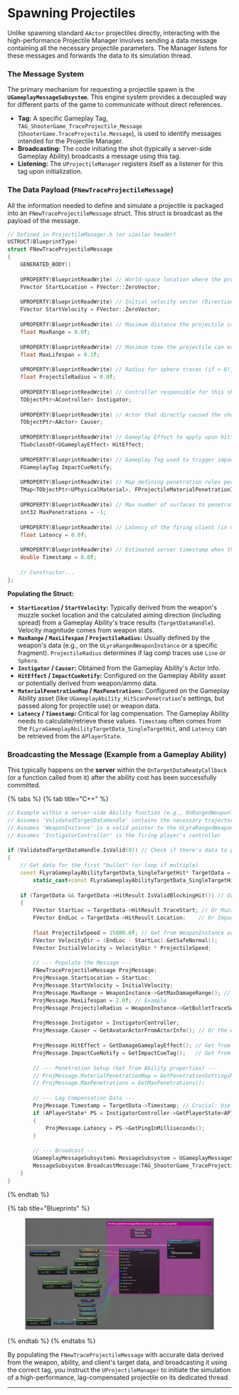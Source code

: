 # Spawning Projectiles

Unlike spawning standard `AActor` projectiles directly, interacting with the high-performance Projectile Manager involves sending a data message containing all the necessary projectile parameters. The Manager listens for these messages and forwards the data to its simulation thread.

### The Message System

The primary mechanism for requesting a projectile spawn is the **`UGameplayMessageSubsystem`**. This engine system provides a decoupled way for different parts of the game to communicate without direct references.

* **Tag:** A specific Gameplay Tag, `TAG_ShooterGame_TraceProjectile_Message` (`ShooterGame.TraceProjectile.Message`), is used to identify messages intended for the Projectile Manager.
* **Broadcasting:** The code initiating the shot (typically a server-side Gameplay Ability) broadcasts a message using this tag.
* **Listening:** The `UProjectileManager` registers itself as a listener for this tag upon initialization.

### The Data Payload (`FNewTraceProjectileMessage`)

All the information needed to define and simulate a projectile is packaged into an `FNewTraceProjectileMessage` struct. This struct is broadcast as the payload of the message.

```cpp
// Defined in ProjectileManager.h (or similar header)
USTRUCT(BlueprintType)
struct FNewTraceProjectileMessage
{
    GENERATED_BODY()

    UPROPERTY(BlueprintReadWrite) // World-space location where the projectile simulation begins.
    FVector StartLocation = FVector::ZeroVector;

    UPROPERTY(BlueprintReadWrite) // Initial velocity vector (Direction * Speed).
    FVector StartVelocity = FVector::ZeroVector;

    UPROPERTY(BlueprintReadWrite) // Maximum distance the projectile can travel (in cm).
    float MaxRange = 0.0f;

    UPROPERTY(BlueprintReadWrite) // Maximum time the projectile can exist (in seconds).
    float MaxLifespan = 0.1f;

    UPROPERTY(BlueprintReadWrite) // Radius for sphere traces (if > 0), 0 for line trace.
    float ProjectileRadius = 0.0f;

    UPROPERTY(BlueprintReadWrite) // Controller responsible for this shot.
    TObjectPtr<AController> Instigator;

    UPROPERTY(BlueprintReadWrite) // Actor that directly caused the shot (e.g., the Weapon actor).
    TObjectPtr<AActor> Causer;

    UPROPERTY(BlueprintReadWrite) // Gameplay Effect to apply upon hitting a valid target.
    TSubclassOf<UGameplayEffect> HitEffect;

    UPROPERTY(BlueprintReadWrite) // Gameplay Tag used to trigger impact cosmetic cues (particles, sounds).
    FGameplayTag ImpactCueNotify;

    UPROPERTY(BlueprintReadWrite) // Map defining penetration rules per Physical Material.
    TMap<TObjectPtr<UPhysicalMaterial>, FProjectileMaterialPenetrationInfo> MaterialPenetrationMap;

    UPROPERTY(BlueprintReadWrite) // Max number of surfaces to penetrate (-1 for infinite, 0 for none).
    int32 MaxPenetrations = -1;

    UPROPERTY(BlueprintReadWrite) // Latency of the firing client (in ms) at the time of the shot. Needed for lag comp.
    float Latency = 0.0f;

    UPROPERTY(BlueprintReadWrite) // Estimated server timestamp when the client fired. Needed for lag comp.
    double Timestamp = 0.0f;

    // Constructor...
};
```

**Populating the Struct:**

* **`StartLocation` / `StartVelocity`:** Typically derived from the weapon's muzzle socket location and the calculated aiming direction (including spread) from a Gameplay Ability's trace results (`TargetDataHandle`). Velocity magnitude comes from weapon stats.
* **`MaxRange` / `MaxLifespan` / `ProjectileRadius`:** Usually defined by the weapon's data (e.g., on the `ULyraRangedWeaponInstance` or a specific fragment). `ProjectileRadius` determines if lag comp traces use `Line` or `Sphere`.
* **`Instigator` / `Causer`:** Obtained from the Gameplay Ability's Actor Info.
* **`HitEffect` / `ImpactCueNotify`:** Configured on the Gameplay Ability asset or potentially derived from weapon/ammo data.
* **`MaterialPenetrationMap` / `MaxPenetrations`:** Configured on the Gameplay Ability asset (like `UGameplayAbility_HitScanPenetration`'s settings, but passed along for projectile use) or weapon data.
* **`Latency` / `Timestamp`:** Critical for lag compensation. The Gameplay Ability needs to calculate/retrieve these values. `Timestamp` often comes from the `FLyraGameplayAbilityTargetData_SingleTargetHit`, and `Latency` can be retrieved from the `APlayerState`.

### Broadcasting the Message (Example from a Gameplay Ability)

This typically happens on the **server** within the `OnTargetDataReadyCallback` (or a function called from it) after the ability cost has been successfully committed.

{% tabs %}
{% tab title="C++" %}
```cpp
// Example within a server-side Ability function (e.g., OnRangedWeaponTargetDataReady)
// Assumes 'ValidatedTargetDataHandle' contains the necessary trajectory info
// Assumes 'WeaponInstance' is a valid pointer to the ULyraRangedWeaponInstance
// Assumes 'InstigatorController' is the firing player's controller

if (ValidatedTargetDataHandle.IsValid(0)) // Check if there's data to process
{
    // Get data for the first "bullet" (or loop if multiple)
    const FLyraGameplayAbilityTargetData_SingleTargetHit* TargetData =
        static_cast<const FLyraGameplayAbilityTargetData_SingleTargetHit*>(ValidatedTargetDataHandle.Get(0));

    if (TargetData && TargetData->HitResult.IsValidBlockingHit()) // Or just use TraceStart/End
    {
        FVector StartLoc = TargetData->HitResult.TraceStart; // Or Muzzle Location
        FVector EndLoc = TargetData->HitResult.Location;    // Or ImpactPoint or TraceEnd

        float ProjectileSpeed = 15000.0f; // Get from WeaponInstance or stats
        FVector VelocityDir = (EndLoc - StartLoc).GetSafeNormal();
        FVector InitialVelocity = VelocityDir * ProjectileSpeed;

        // --- Populate the Message ---
        FNewTraceProjectileMessage ProjMessage;
        ProjMessage.StartLocation = StartLoc;
        ProjMessage.StartVelocity = InitialVelocity;
        ProjMessage.MaxRange = WeaponInstance->GetMaxDamageRange(); // Example
        ProjMessage.MaxLifespan = 2.0f; // Example
        ProjMessage.ProjectileRadius = WeaponInstance->GetBulletTraceSweepRadius(); // Use weapon sweep radius

        ProjMessage.Instigator = InstigatorController;
        ProjMessage.Causer = GetAvatarActorFromActorInfo(); // Or the weapon actor itself

        ProjMessage.HitEffect = GetDamageGameplayEffect(); // Get from Ability or Weapon
        ProjMessage.ImpactCueNotify = GetImpactCueTag();   // Get from Ability or Weapon

        // --- Penetration Setup (Get from Ability properties) ---
        // ProjMessage.MaterialPenetrationMap = GetPenetrationSettingsMap();
        // ProjMessage.MaxPenetrations = GetMaxPenetrations();

        // --- Lag Compensation Data ---
        ProjMessage.Timestamp = TargetData->Timestamp; // Crucial: Use timestamp from client data
        if (APlayerState* PS = InstigatorController->GetPlayerState<APlayerState>())
        {
            ProjMessage.Latency = PS->GetPingInMilliseconds();
        }

        // --- Broadcast ---
        UGameplayMessageSubsystem& MessageSubsystem = UGameplayMessageSubsystem::Get(GetWorld());
        MessageSubsystem.BroadcastMessage(TAG_ShooterGame_TraceProjectile_Message, ProjMessage);
    }
}

```


{% endtab %}

{% tab title="Blueprints" %}
<figure><img src="../../../.gitbook/assets/image (5).png" alt=""><figcaption></figcaption></figure>
{% endtab %}
{% endtabs %}

By populating the `FNewTraceProjectileMessage` with accurate data derived from the weapon, ability, and client's target data, and broadcasting it using the correct tag, you instruct the `UProjectileManager` to initiate the simulation of a high-performance, lag-compensated projectile on its dedicated thread.

***
